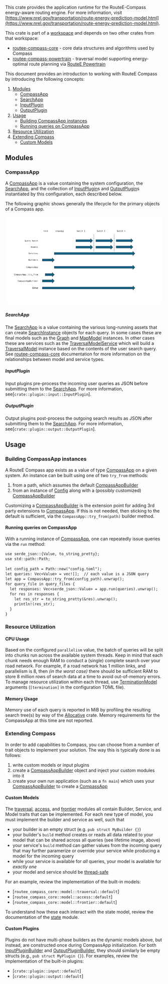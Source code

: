 This crate provides the application runtime for the RouteE-Compass energy-aware routing engine. For more information, visit [https://www.nrel.gov/transportation/route-energy-prediction-model.html](https://www.nrel.gov/transportation/route-energy-prediction-model.html).

This crate is part of a [workspace](https://doc.rust-lang.org/book/ch14-03-cargo-workspaces.html) and depends on two other crates from that workspace:

* [routee-compass-core](https://docs.rs/routee-compass-core/) - core data structures and algorithms used by Compass
* [routee-compass-powertrain](https://docs.rs/routee-compass-powertrain/) - traversal model supporting energy-optimal route planning via [RouteE Powertrain](https://github.com/nrel/routee-powertrain)

This document provides an introduction to working with RouteE Compass by introducing the following concepts:

  1. [Modules](#modules)
      - [CompassApp](#compassapp)
      - [SearchApp](#searchapp)
      - [InputPlugin](#inputplugin)
      - [OutputPlugin](#outputplugin)
  2. [Usage](#usage)
      - [Building CompassApp instances](#building-compassapp-instances)
      - [Running queries on CompassApp](#running-queries-on-compassapp)
  3. [Resource Utilization](#resource-utilization)
  4. [Extending Compass](#extending-compass)
      - [Custom Models](#custom-models)

## Modules

### CompassApp

A [CompassApp] is a value containing the system configuration, the [SearchApp], and the collection of [InputPlugin]s and [OutputPlugin]s instantiated by this configuration, each described below. 

The following graphic shows generally the lifecycle for the primary objects of a Compass app.

![image showing lifetime of various modules in Compass](img/compass-app-lifetime.png)


##### SearchApp

The [SearchApp] is a value containing the various long-running assets that can create [SearchInstance] objects for each query. 
In some cases these are final models such as the [Graph] and [MapModel] instances. 
In other cases these are services such as the [TraversalModelService] which will build a [TraversalModel] instance based on the contents of the user search query.
See [routee-compass-core](https://docs.rs/routee-compass-core/) documentation for more information on the relationships between model and service types.

##### InputPlugin

Input plugins pre-process the incoming user queries as JSON before submitting them to the [SearchApp]. 
For more information, see[`crate::plugin::input::InputPlugin`].

##### OutputPlugin

Output plugins post-process the outgoing search results as JSON after submitting them to the [SearchApp]. 
For more information, see[`crate::plugin::output::OutputPlugin`].

## Usage

### Building CompassApp instances

A RouteE Compass app exists as a value of type [CompassApp] on a given system.
An instance can be built using one of two `try_from` methods:
  1. from a path, which assumes the default [CompassAppBuilder]
  2. from an instance of [Config](https://docs.rs/config/latest/config/) along with a (possibly customized) [CompassAppBuilder]

Customizing a [CompassAppBuilder] is the extension point for adding 3rd party extensions to [CompassApp].
If this is not needed, then sticking to the default is sufficient, via the `CompassApp::try_from(path)` builder method.

#### Running queries on CompassApp

With a running instance of [CompassApp], one can repeatedly issue queries via the `run` method:

```ignore
use serde_json::{Value, to_string_pretty};
use std::path::Path;

let config_path = Path::new("config.toml");
let queries: Vec<Value> = vec![];  // each value is a JSON query
let app = CompassApp::try_from(config_path).unwrap();
for query_file in query_files {
  let responses: Vec<serde_json::Value> = app.run(queries).unwrap();
  for res in responses {
    let res_str = to_string_pretty(&res).unwrap();
    println!(res_str);
  }
}

```

### Resource Utilization

#### CPU Usage

Based on the configured `parallelism` value, the batch of queries will be split into chunks run across the available system threads.
Keep in mind that each chunk needs enough RAM to conduct a (single) complete search over your road network.
For example, if a road network has 1 million links, and parallelism is 8, then _(in the worst case)_ there should be sufficient RAM to store 8 million rows of search data at a time to avoid out-of-memory errors. 
To manage resource utilization within each thread, use [TerminationModel] arguments (`[termination]` in the configuration TOML file).

#### Memory Usage

Memory use of each query is reported in MiB by profiling the resulting search tree(s) by way of the [Allocative](https://crates.io/crates/allocative) crate.
Memory requirements for the CompassApp at this time are not reported.

### Extending Compass

In order to add capabilities to Compass, you can choose from a number of trait objects to implement your solution.
The way this is typically done is as follows:
  1. write custom models or input plugins
  2. create a [CompassAppBuilder] object and inject your custom modules into it
  3. create your own run application (such as a `fn main`) which uses your [CompassAppBuilder] to create a [CompassApp]

#### Custom Models

The [traversal], [access], and [frontier] modules all contain Builder, Service, and Model traits that can be implemented. 
For each new type of model, you must implement the builder and service as well, such that
  - your builder is an empty struct (e.g. `pub struct MyBuilder {}`)
  - your builder's `build` method creates or reads all data related to your model that can be shared across all queries (see lifetime image, above)
  - your service's `build` method can gather values from the incoming query that may further paramerize or override your service while producing a model for the incoming query
  - while your service is available for _all_ queries, your model is available for _exactly one_
  - your model and service should be [thread-safe](https://en.wikipedia.org/wiki/Thread_safety)

For an example, review the implementation of the built-in models:
  - [`routee_compass_core::model::traversal::default`]
  - [`routee_compass_core::model::access::default`]
  - [`routee_compass_core::model::frontier::default`]

To understand how these each interact with the state model, review the documentation of the [state] module.

#### Custom Plugins

Plugins do not have multi-phase builders as the dynamic models above, but instead, are constructed once during CompassApp initialization.
For both [InputPluginBuilder] and [OutputPluginBuilder], they should similarly be empty structs (e.g., `pub struct MyPlugin {}`).
For examples, review the implementation of the built-in plugins:
  - [`crate::plugin::input::default`]
  - [`crate::plugin::output::default`]

[CompassApp]: crate::app::compass::CompassApp
[SearchApp]: crate::app::search::SearchApp
[SearchInstance]: routee_compass_core::model::search::SearchInstance
[CompassAppBuilder]: crate::app::compass::CompassAppBuilder

[traversal]: routee_compass_core::model::traversal
[access]: routee_compass_core::model::access
[frontier]: routee_compass_core::model::frontier
[state]:routee_compass_core::model::state

[TraversalModelBuilder]: routee_compass_core::model::traversal::TraversalModelBuilder
[TraversalModelService]: routee_compass_core::model::traversal::TraversalModelService
[TraversalModel]: routee_compass_core::model::traversal::TraversalModel

[AccessModelBuilder]: routee_compass_core::model::access::AccessModelBuilder
[FrontierModelBuilder]: routee_compass_core::model::frontier::FrontierModelBuilder

[TerminationModel]: routee_compass_core::model::termination::TerminationModel

[InputPluginBuilder]: crate::plugin::input::InputPluginBuilder
[InputPlugin]: crate::plugin::input::InputPlugin
[OutputPluginBuilder]: crate::plugin::output::OutputPluginBuilder
[OutputPlugin]: crate::plugin::output::OutputPlugin

[routee-compass-core]: routee_compass_core
[routee-compass-powertrain]: routee_compass_powertrain
[routee-compass]: self
[Graph]: routee_compass_core::model::network::Graph
[MapModel]: routee_compass_core::model::map::MapModel